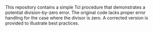 This repository contains a simple Tcl procedure that demonstrates a potential division-by-zero error.  The original code lacks proper error handling for the case where the divisor is zero. A corrected version is provided to illustrate best practices.